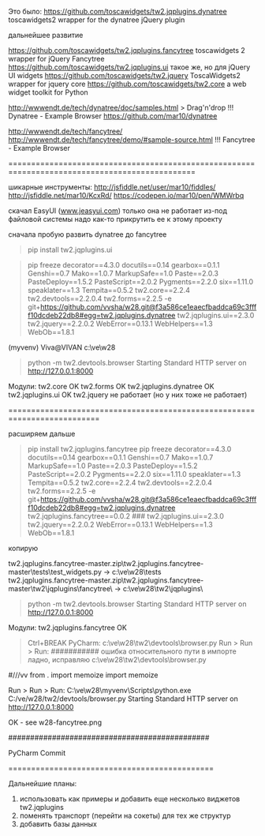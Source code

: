 ﻿Это было:
https://github.com/toscawidgets/tw2.jqplugins.dynatree		toscawidgets2 wrapper for the dynatree jQuery plugin

дальнейшее развитие

https://github.com/toscawidgets/tw2.jqplugins.fancytree		toscawidgets 2 wrapper for jQuery Fancytree
https://github.com/toscawidgets/tw2.jqplugins.ui		такое же, но для jQuery UI widgets
https://github.com/toscawidgets/tw2.jquery			ToscaWidgets2 wrapper for jquery core
https://github.com/toscawidgets/tw2.core			a web widget toolkit for Python

http://wwwendt.de/tech/dynatree/doc/samples.html > Drag'n'drop	!!! Dynatree - Example Browser
https://github.com/mar10/dynatree

http://wwwendt.de/tech/fancytree/
http://wwwendt.de/tech/fancytree/demo/#sample-source.html	!!! Fancytree - Example Browser

===============================================================================================

шикарные инструменты:
http://jsfiddle.net/user/mar10/fiddles/
http://jsfiddle.net/mar10/KcxRd/
https://codepen.io/mar10/pen/WMWrbq

скачал EasyUI (www.jeasyui.com)
только она не работает из-под файловой системы
надо как-то прикрутить ее к этому проекту

сначала пробую развить dynatree до fancytree

> pip install tw2.jqplugins.ui

> pip freeze
decorator==4.3.0
docutils==0.14
gearbox==0.1.1
Genshi==0.7
Mako==1.0.7
MarkupSafe==1.0
Paste==2.0.3
PasteDeploy==1.5.2
PasteScript==2.0.2
Pygments==2.2.0
six==1.11.0
speaklater==1.3
Tempita==0.5.2
tw2.core==2.2.4
tw2.devtools==2.2.0.4
tw2.forms==2.2.5
-e git+https://github.com/vvsha/w28.git@f3a586ce1eaecfbaddca69c3ffff10dcdeb22db8#egg=tw2.jqplugins.dynatree
tw2.jqplugins.ui==2.3.0
tw2.jquery==2.2.0.2
WebError==0.13.1
WebHelpers==1.3
WebOb==1.8.1

(myvenv) Viva@VIVAN c:\ve\w28
> python -m tw2.devtools.browser
Starting Standard HTTP server on http://127.0.0.1:8000

Модули:
tw2.core		OK
tw2.forms		OK
tw2.jqplugins.dynatree	OK
tw2.jqplugins.ui	OK
tw2.jquery		не работает (но у них тоже не работает)

==========================================================================

расширяем дальше

> pip install tw2.jqplugins.fancytree
> pip freeze
decorator==4.3.0
docutils==0.14
gearbox==0.1.1
Genshi==0.7
Mako==1.0.7
MarkupSafe==1.0
Paste==2.0.3
PasteDeploy==1.5.2
PasteScript==2.0.2
Pygments==2.2.0
six==1.11.0
speaklater==1.3
Tempita==0.5.2
tw2.core==2.2.4
tw2.devtools==2.2.0.4
tw2.forms==2.2.5
-e git+https://github.com/vvsha/w28.git@f3a586ce1eaecfbaddca69c3ffff10dcdeb22db8#egg=tw2.jqplugins.dynatree
tw2.jqplugins.fancytree==0.0.2			### 
tw2.jqplugins.ui==2.3.0
tw2.jquery==2.2.0.2
WebError==0.13.1
WebHelpers==1.3
WebOb==1.8.1

копирую

tw2.jqplugins.fancytree-master.zip\tw2.jqplugins.fancytree-master\tests\test_widgets.py -> c:\ve\w28\tests\
tw2.jqplugins.fancytree-master.zip\tw2.jqplugins.fancytree-master\tw2\jqplugins\fancytree\ -> c:\ve\w28\tw2\jqplugins\

> python -m tw2.devtools.browser
Starting Standard HTTP server on http://127.0.0.1:8000

Модули:
tw2.jqplugins.fancytree			OK

> Ctrl+BREAK
PyCharm: c:\ve\w28\tw2\devtools\browser.py
Run > Run > Run:
########### ошибка относительного пути в импорте
ладно, исправляю c:\ve\w28\tw2\devtools\browser.py

#///vv from . import memoize
import memoize

Run > Run > Run:
C:\ve\w28\myvenv\Scripts\python.exe C:/ve/w28/tw2/devtools/browser.py
Starting Standard HTTP server on http://127.0.0.1:8000

OK - see w28-fancytree.png

##############################################

PyCharm	Commit

=============================================

Дальнейшие планы:
1) использовать как примеры и добавить еще несколько виджетов tw2.jqplugins
2) поменять транспорт (перейти на сокеты) для тех же структур
3) добавить базы данных
